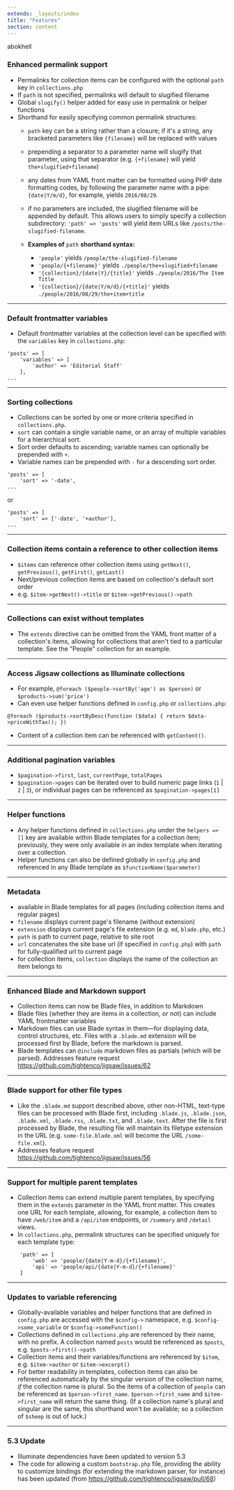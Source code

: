 ```yaml
---
extends: _layouts/index
title: "Features"
section: content
---
```


abokhell

### Enhanced permalink support
- Permalinks for collection items can be configured with the optional `path` key in `collections.php`
- If `path` is not specified, permalinks will default to slugified filename
- Global `slugify()` helper added for easy use in permalink or helper functions
- Shorthand for easily specifying common permalink structures:
  - `path` key can be a string rather than a closure; if it's a string, any bracketed parameters like `{filename}` will be replaced with values
  - prepending a separator to a parameter name will slugify that parameter, using that separator (e.g. `{+filename}` will yield `the+slugified+filename`)
  - any dates from YAML front matter can be formatted using PHP date formatting codes, by following the parameter name with a pipe: `{date|Y/m/d}`, for example, yields `2016/08/29`.
  - if no parameters are included, the slugified filename will be appended by default. This allows users to simply specify a collection subdirectory: `'path' => 'posts'` will yield item URLs like `/posts/the-slugified-filename`.

  - __Examples of__ `path` __shorthand syntax:__

    - `'people'` yields `/people/the-slugified-filename`
    - `'people/{+filename}'` yields `./people/the+slugified+filename`
    - `'{collection}/{date|Y}/{title}'` yields `./people/2016/The Item Title`
    - `'{collection}/{date|Y/m/d}/{+title}'` yields `./people/2016/08/29/the+item+title`

---

### Default frontmatter variables
- Default frontmatter variables at the collection level can be specified with the `variables` key in `collections.php`:
```
'posts' => [
    'variables' => [
        'author' => 'Editorial Staff'
    ],
...
```

---

### Sorting collections
- Collections can be sorted by one or more criteria specified in `collections.php`.
- `sort` can contain a single variable name, or an array of multiple variables for a hierarchical sort.
- Sort order defaults to ascending; variable names can optionally be prepended with `+`.
- Variable names can be prepended with `-` for a descending sort order.
```
'posts' => [
    'sort' => '-date',
...
```
or
```
'posts' => [
    'sort' => ['-date', '+author'],
...
```

---

### Collection items contain a reference to other collection items
- `$items` can reference other collection items using `getNext()`, `getPrevious()`, `getFirst()`, `getLast()`
- Next/previous collection items are based on collection's default sort order
- e.g. `$item->getNext()->title` or `$item->getPrevious()->path`

---

### Collections can exist without templates
- The `extends` directive can be omitted from the YAML front matter of a collection's items, allowing for collections that aren't tied to a particular template. See the "People" collection for an example.

---

### Access Jigsaw collections as Illuminate collections
- For example, `@foreach ($people->sortBy('age') as $person)` or `$products->sum('price')`
- Can even use helper functions defined in `config.php` or `collections.php`:
```
@foreach ($products->sortByDesc(function ($data) { return $data->priceWithTax(); })
```
- Content of a collection item can be referenced with `getContent()`.

---

### Additional pagination variables
- `$pagination->first`, `last`, `currentPage`, `totalPages`
- `$pagination->pages` can be iterated over to build numeric page links (`1` | `2` | `3`), or individual pages can be referenced as `$pagination->pages[1]`

---

### Helper functions
- Any helper functions defined in `collections.php` under the `helpers => []` key are available within Blade templates for a collection item; previously, they were only available in an index template when iterating over a collection.
- Helper functions can also be defined globally in `config.php` and referenced in any Blade template as `$functionName($parameter)`

---

### Metadata
- available in Blade templates for all pages (including collection items and regular pages)
- `filename` displays current page's filename (without extension)
- `extension` displays current page's file extension (e.g. `md`, `blade.php`, etc.)
- `path` is path to current page, relative to site root
- `url` concatenates the site base url (if specified in `config.php`) with `path` for fully-qualified url to current page
- for collection items, `collection` displays the name of the collection an item belongs to

---

### Enhanced Blade and Markdown support
- Collection items can now be Blade files, in addition to Markdown
- Blade files (whether they are items in a collection, or not) can include YAML frontmatter variables
- Markdown files can use Blade syntax in them—for displaying data, control structures, etc. Files with a `.blade.md` extension will be processed first by Blade, before the markdown is parsed.
- Blade templates can `@include` markdown files as partials (which will be parsed). Addresses feature request https://github.com/tightenco/jigsaw/issues/62

---

### Blade support for other file types
- Like the `.blade.md` support described above, other non-HTML, text-type files can be processed with Blade first, including `.blade.js`, `.blade.json`, `.blade.xml`, `.blade.rss`, `.blade.txt`, and `.blade.text`. After the file is first processed by Blade, the resulting file will maintain its filetype extension in the URL (e.g. `some-file.blade.xml` will become the URL `/some-file.xml`).
- Addresses feature request https://github.com/tightenco/jigsaw/issues/56

---

### Support for multiple parent templates
- Collection items can extend multiple parent templates, by specifying them in the `extends` parameter in the YAML front matter. This creates one URL for each template, allowing, for example, a collection item to have `/web/item` and a `/api/item` endpoints, or `/summary` and `/detail` views.
- In `collections.php`, permalink structures can be specified uniquely for each template type:

```
    'path' => [
        'web' => 'people/{date|Y-m-d}/{+filename}',
        'api' => 'people/api/{date|Y-m-d}/{+filename}'
    ]
```

---

### Updates to variable referencing
- Globally-available variables and helper functions that are defined in `config.php` are accessed with the `$config->` namespace, e.g. `$config->some_variable` or `$config->someFunction()`
- Collections defined in `collections.php` are referenced by their name, with no prefix. A collection named `posts` would be referenced as `$posts`, e.g. `$posts->first()->path`
- Collection items and their variables/functions are referenced by `$item`, e.g. `$item->author` or `$item->excerpt()`
- For better readability in templates, collection items can also be referenced automatically by the singular version of the collection name, _if_ the collection name is plural. So the items of a collection of `people` can be referenced as `$person->first_name`. `$person->first_name` and `$item->first_name` will return the same thing. (If a collection name's plural and singular are the same, this shorthand won't be available; so a collection of `$sheep` is out of luck.)

---

### 5.3 Update
- Illuminate dependencies have been updated to version 5.3
- The code for allowing a custom `bootstrap.php` file, providing the ability to customize bindings (for extending the markdown parser, for instance) has been updated (from https://github.com/tightenco/jigsaw/pull/68)
